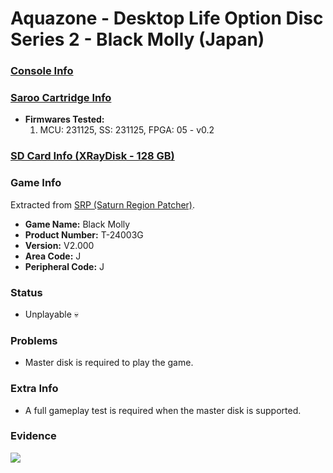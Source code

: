 # Aquazone - Desktop Life Option Disc Series 2 - Black Molly (Japan)

### [Console Info](../../../../../Info/Consoles/VA13/README.md)

### [Saroo Cartridge Info](../../../../../Info/Cartridges/RetroGameParadiseStore/1.32F/README.md)

- <b>Firmwares Tested:</b>
  1. MCU: 231125, SS: 231125, FPGA: 05 - v0.2

### [SD Card Info (XRayDisk - 128 GB)](../../../../../Info/SdCards/XRayDisk/128GB/fat32/README.md)

### Game Info

Extracted from [SRP (Saturn Region Patcher)](https://segaxtreme.net/resources/saturn-region-patcher.81/download).

- <b>Game Name:</b> Black Molly
- <b>Product Number:</b> T-24003G
- <b>Version:</b> V2.000
- <b>Area Code:</b> J
- <b>Peripheral Code:</b> J

### Status

- Unplayable :skull:

### Problems

- Master disk is required to play the game.

### Extra Info

- A full gameplay test is required when the master disk is supported.

### Evidence

[![](https://img.youtube.com/vi/Y9iUsAnE9xY/0.jpg)](https://www.youtube.com/watch?v=Y9iUsAnE9xY)
